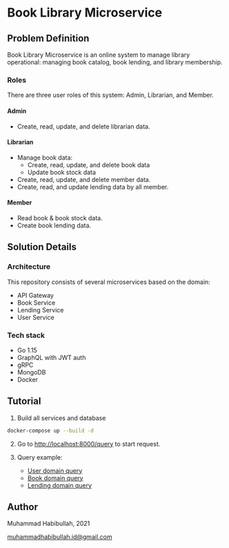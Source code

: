 # Book Library Microservice

## Problem Definition

Book Library Microservice is an online system to manage library operational: managing book catalog, book lending, and
library membership.

### Roles

There are three user roles of this system: Admin, Librarian, and Member.

#### Admin

- Create, read, update, and delete librarian data.

#### Librarian

- Manage book data:
    - Create, read, update, and delete book data
    - Update book stock data
- Create, read, update, and delete member data.
- Create, read, and update lending data by all member.

#### Member

- Read book & book stock data.
- Create book lending data.

## Solution Details

### Architecture

This repository consists of several microservices based on the domain:

- API Gateway
- Book Service
- Lending Service
- User Service

### Tech stack

- Go 1.15
- GraphQL with JWT auth
- gRPC
- MongoDB
- Docker

## Tutorial

1. Build all services and database

``` bash
docker-compose up --build -d
```

2. Go to [http://localhost:8000/query](http://localhost:8000/query) to start request.

3. Query example:

    - [User domain query](https://graphqlbin.com/v2/zqzzUw)
    - [Book domain query](https://graphqlbin.com/v2/ypyBfN)
    - [Lending domain query](https://graphqlbin.com/v2/p9mvHO)

## Author

Muhammad Habibullah, 2021

[muhammadhabibullah.id@gmail.com](mailto:muhammadhabibullah.id@gmail.com)

